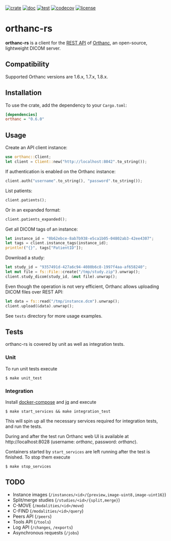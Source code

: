 [![crate](https://img.shields.io/crates/v/orthanc.svg)](https://crates.io/crates/orthanc)
[![doc](https://docs.rs/orthanc/badge.svg)](https://docs.rs/orthanc)
[![test](https://github.com/Ch00k/orthanc-rs/workflows/tests/badge.svg)](https://github.com/Ch00k/orthanc-rs/actions)
[![codecov](https://codecov.io/gh/Ch00k/orthanc-rs/branch/master/graphs/badge.svg)](https://codecov.io/github/Ch00k/orthanc-rs)
[![license](https://img.shields.io/crates/l/orthanc.svg)](./UNLICENSE)

# orthanc-rs

**orthanc-rs** is a client for the [REST API](https://book.orthanc-server.com/users/rest.html)
of [Orthanc](https://book.orthanc-server.com/users/rest.html), an open-source, lightweight
DICOM server.

## Compatibility

Supported Orthanc versions are 1.6.x, 1.7.x, 1.8.x.

## Installation

To use the crate, add the dependency to your `Cargo.toml`:

```ini
[dependencies]
orthanc = "0.6.0"
```

## Usage

Create an API client instance:

```rust
use orthanc::Client;
let client = Client::new("http://localhost:8042".to_string());
```

If authentication is enabled on the Orthanc instance:

```rust
client.auth("username".to_string(), "password".to_string());
```

List patients:

```rust
client.patients();
```

Or in an expanded format:

```rust
client.patients_expanded();
```

Get all DICOM tags of an instance:

```rust
let instance_id = "0b62ebce-8ab7b938-e5ca1b05-04802ab3-42ee4307";
let tags = client.instance_tags(instance_id);
println!("{}", tags["PatientID"]);
```

Download a study:

```rust
let study_id = "9357491d-427a6c94-4080b6c8-1997f4aa-af658240";
let mut file = fs::File::create("/tmp/study.zip").unwrap();
client.study_dicom(study_id, &mut file).unwrap();
```

Even though the operation is not very efficient, Orthanc allows uploading DICOM files over
REST API:

```rust
let data = fs::read("/tmp/instance.dcm").unwrap();
client.upload(&data).unwrap();
```

See `tests` directory for more usage examples.

## Tests

orthanc-rs is covered by unit as well as integration tests.

### Unit

To run unit tests execute

```
$ make unit_test
```

### Integration

Install [docker-compose](https://docs.docker.com/compose) and
[jq](https://stedolan.github.io/jq) and execute

```
$ make start_services && make integration_test
```

This will spin up all the necessary services required for integration tests, and run the
tests.

During and after the test run Orthanc web UI is available at http://localhost:8028
(username: _orthanc_, password: _orthanc_).

Containers started by `start_services` are left running after the test is finished. To
stop them execute

```
$ make stop_services
```

## TODO

* Instance images (`/instances/<id>/{preview,image-uint8,image-uint16}`)
* Split/merge studies (`/studies/<id>/{split,merge}`)
* C-MOVE (`/modalities/<id>/move`)
* C-FIND (`/modalities/<id>/query`)
* Peers API (`/peers`)
* Tools API (`/tools`)
* Log API (`/changes`, `/exports`)
* Asynchronous requests (`/jobs`)
